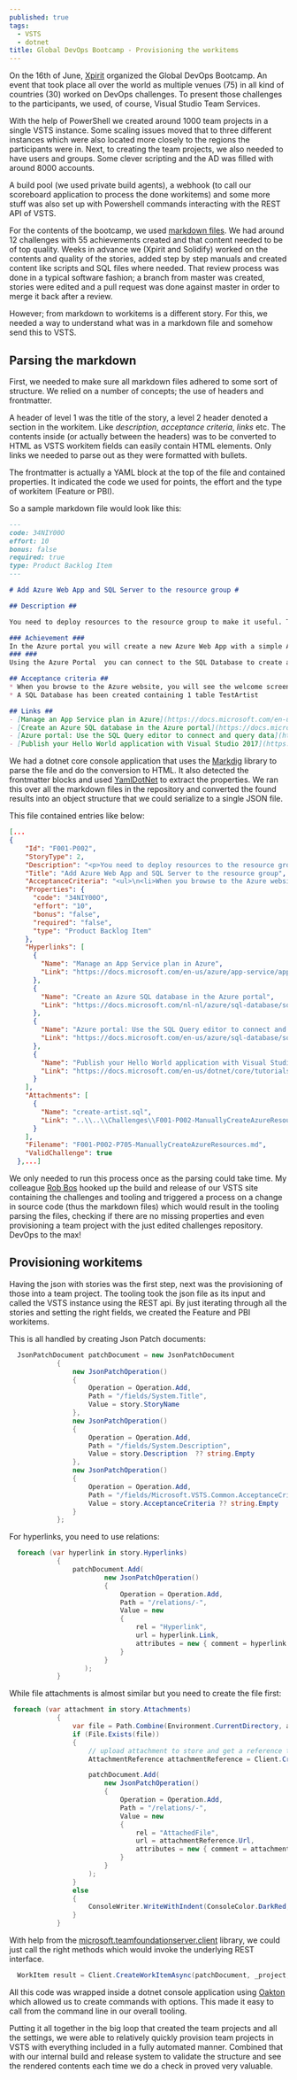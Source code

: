 ```yaml
---
published: true
tags:
  - VSTS
  - dotnet
title: Global DevOps Bootcamp - Provisioning the workitems
---
```

On the 16th of June, [Xpirit](https://www.xpirit.com) organized the Global DevOps Bootcamp. An event that took place all over the world as multiple venues (75) in all kind of countries (30) worked on DevOps challenges. To present those challenges to the participants, we used, of course, Visual Studio Team Services. 


With the help of PowerShell we created around 1000 team projects in a single VSTS instance. Some scaling issues moved that to three different instances which were also located more closely to the regions the participants were in. Next, to creating the team projects, we also needed to have users and groups. Some clever scripting and the AD was filled with around 8000 accounts. 

A build pool (we used private build agents), a webhook (to call our scoreboard application to process the done workitems) and some more stuff was also set up with Powershell commands interacting with the REST API of VSTS.

For the contents of the bootcamp, we used [markdown files](https://github.com/XpiritBV/GDBC2018-Challenges). We had around 12 challenges with 55 achievements created and that content needed to be of top quality. Weeks in advance we (Xpirit and Solidify) worked on the contents and quality of the stories, added step by step manuals and created content like scripts and SQL files where needed. That review process was done in a typical software fashion; a branch from master was created, stories were edited and a pull request was done against master in order to merge it back after a review.

However; from markdown to workitems is a different story. For this, we needed a way to understand what was in a markdown file and somehow send this to VSTS. 

## Parsing the markdown

First, we needed to make sure all markdown files adhered to some sort of structure. We relied on a number of concepts; the use of headers and frontmatter.

A header of level 1 was the title of the story, a level 2 header denoted a section in the workitem. Like _description_, _acceptance criteria_, _links_ etc. The contents inside (or actually between the headers) was to be converted to HTML as VSTS workitem fields can easily contain HTML elements. Only links we needed to parse out as they were formatted with bullets.

The frontmatter is actually a YAML block at the top of the file and contained properties. It indicated the code we used for points, the effort and the type of workitem (Feature or PBI).

So a sample markdown file would look like this:

```markdown
---
code: 34NIY00O
effort: 10
bonus: false
required: true
type: Product Backlog Item 
---

# Add Azure Web App and SQL Server to the resource group #

## Description ##

You need to deploy resources to the resource group to make it useful. The resource group is the container where resources can be created that in a sense belong together. The proof of concept that GDBC Inc. wants to create consists of a Web Application and a Database. 

### Achievement ###
In the Azure portal you will create a new Azure Web App with a simple App Service Plan. You will also create an Azure SQL Server that can later be used to contain the data of your Web application.
### ###
Using the Azure Portal  you can connect to the SQL Database to create a table and add some data. Create a table called TestArtist containing an ID and names of artists. Attached you will find a script called create-artists.sql.

## Acceptance criteria ##
* When you browse to the Azure website, you will see the welcome screen of web apps where they explain how to deploy applications
* A SQL Database has been created containing 1 table TestArtist

## Links ##
- [Manage an App Service plan in Azure](https://docs.microsoft.com/en-us/azure/app-service/app-service-plan-manage)
- [Create an Azure SQL database in the Azure portal](https://docs.microsoft.com/nl-nl/azure/sql-database/sql-database-get-started-portal)
- [Azure portal: Use the SQL Query editor to connect and query data](https://docs.microsoft.com/en-us/azure/sql-database/sql-database-connect-query-portal)
- [Publish your Hello World application with Visual Studio 2017](https://docs.microsoft.com/en-us/dotnet/core/tutorials/publishing-with-visual-studio)
```

We had a dotnet core console application that uses the [Markdig](https://github.com/lunet-io/markdig) library to parse the file and do the conversion to HTML. It also detected the frontmatter blocks and used [YamlDotNet](https://github.com/aaubry/YamlDotNet) to extract the properties. We ran this over all the markdown files in the repository and converted the found results into an object structure that we could serialize to a single JSON file. 

This file contained entries like below:

```json
[...  
{
    "Id": "F001-P002",
    "StoryType": 2,
    "Description": "<p>You need to deploy resources to the resource group to make it useful. The resource group is the container where resources can be created that in a sense belong together. The proof of concept that GDBC Inc. wants to create consists of a Web Application and a Database.</p>",
    "Title": "Add Azure Web App and SQL Server to the resource group",
    "AcceptanceCriteria": "<ul>\n<li>When you browse to the Azure website, you will see the welcome screen of web apps where they explain how to deploy applications</li>\n<li>A SQL Database has been created containing 1 table TestArtist</li>\n</ul>\n",
    "Properties": {
      "code": "34NIY00O",
      "effort": "10",
      "bonus": "false",
      "required": "false",
      "type": "Product Backlog Item"
    },
    "Hyperlinks": [
      {
        "Name": "Manage an App Service plan in Azure",
        "Link": "https://docs.microsoft.com/en-us/azure/app-service/app-service-plan-manage"
      },
      {
        "Name": "Create an Azure SQL database in the Azure portal",
        "Link": "https://docs.microsoft.com/nl-nl/azure/sql-database/sql-database-get-started-portal"
      },
      {
        "Name": "Azure portal: Use the SQL Query editor to connect and query data",
        "Link": "https://docs.microsoft.com/en-us/azure/sql-database/sql-database-connect-query-portal"
      },
      {
        "Name": "Publish your Hello World application with Visual Studio 2017",
        "Link": "https://docs.microsoft.com/en-us/dotnet/core/tutorials/publishing-with-visual-studio"
      }
    ],
    "Attachments": [
      {
        "Name": "create-artist.sql",
        "Link": "..\\..\\Challenges\\F001-P002-ManuallyCreateAzureResources\\content\\create-artist.sql"
      }
    ],
    "Filename": "F001-P002-P705-ManuallyCreateAzureResources.md",
    "ValidChallenge": true
  },...]
 ```
 
We only needed to run this process once as the parsing could take time. My colleague [Rob Bos](https://rajbos.github.io/) hooked up the build and release of our VSTS site containing the challenges and tooling and triggered a process on a change in source code (thus the markdown files) which would result in the tooling parsing the files, checking if there are no missing properties and even provisioning a team project with the just edited challenges repository. DevOps to the max!
 
## Provisioning workitems 
 
Having the json with stories was the first step, next was the provisioning of those into a team project. The tooling took the json file as its input and called the VSTS instance using the REST api. By just iterating through all the stories and setting the right fields, we created the Feature and PBI workitems. 

This is all handled by creating Json Patch documents:

```csharp
  JsonPatchDocument patchDocument = new JsonPatchDocument
            {
                new JsonPatchOperation()
                {
                    Operation = Operation.Add,
                    Path = "/fields/System.Title",
                    Value = story.StoryName
                },
                new JsonPatchOperation()
                {
                    Operation = Operation.Add,
                    Path = "/fields/System.Description",
                    Value = story.Description  ?? string.Empty
                },
                new JsonPatchOperation()
                {
                    Operation = Operation.Add,
                    Path = "/fields/Microsoft.VSTS.Common.AcceptanceCriteria",
                    Value = story.AcceptanceCriteria ?? string.Empty
                }
            };
```
For hyperlinks, you need to use relations:

```csharp
  foreach (var hyperlink in story.Hyperlinks)
            {
                patchDocument.Add(
                        new JsonPatchOperation()
                        {
                            Operation = Operation.Add,
                            Path = "/relations/-",
                            Value = new
                            {
                                rel = "Hyperlink",
                                url = hyperlink.Link,
                                attributes = new { comment = hyperlink.Name }
                            }
                        }
                   );
            }
```

While file attachments is almost similar but you need to create the file first:

```csharp
 foreach (var attachment in story.Attachments)
            {
                var file = Path.Combine(Environment.CurrentDirectory, attachment.Link);
                if (File.Exists(file))
                {
                    // upload attachment to store and get a reference to that file
                    AttachmentReference attachmentReference = Client.CreateAttachmentAsync(file).Result;

                    patchDocument.Add(
                        new JsonPatchOperation()
                        {
                            Operation = Operation.Add,
                            Path = "/relations/-",
                            Value = new
                            {
                                rel = "AttachedFile",
                                url = attachmentReference.Url,
                                attributes = new { comment = attachment.Name, name = attachment.Name }
                            }
                        }
                    );
                }
                else
                {
                    ConsoleWriter.WriteWithIndent(ConsoleColor.DarkRed, 3, $"Unable to find file {attachment.Link}.");
                }
            }
```

With help from the [microsoft.teamfoundationserver.client](https://www.nuget.org/packages/Microsoft.TeamFoundationServer.Client/16.135.0-preview) library, we could just call the right methods which would invoke the underlying REST interface.

```csharp
  WorkItem result = Client.CreateWorkItemAsync(patchDocument, _project, "Product Backlog Item", bypassRules: true).Result;
```

All this code was wrapped inside a dotnet console application using [Oakton](https://jasperfx.github.io/oakton/) which allowed us to create commands with options. This made it easy to call from the command line in our overall tooling.

Putting it all together in the big loop that created the team projects and all the settings, we were able to relatively quickly provision team projects in VSTS with everything included in a fully automated manner. Combined that with our internal build and release system to validate the structure and see the rendered contents each time we do a check in proved very valuable.
